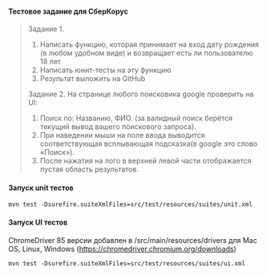 #### Тестовое задание для СберКорус

> Задание 1.
> 1) Написать функцию, которая принимает на вход дату рождения (в любом удобном виде) и возвращает есть ли пользователю 18 лет
> 2) Написать юнит-тесты на эту функцию
> 3) Результат выложить на GitHub
> 
> Задание 2.
> На странице любого поисковика google проверить на UI:
> 1) Поиск по: Названию, ФИО. (за валидный поиск берётся текущий вывод вашего поискового запроса).
> 2) При наведении мыши на поле ввода выводится соответствующая всплывающая подсказка(в google это слово «Поиск»).
> 3) После нажатия на лого в верхней левой части отображается пустая область результатов.


#### Запуск unit тестов
```
mvn test -Dsurefire.suiteXmlFiles=src/test/resources/suites/unit.xml
```

#### Запуск UI тестов
ChromeDriver 85 версии добавлен в /src/main/resources/drivers для Mac OS, Linux, Windows (https://chromedriver.chromium.org/downloads)
```
mvn test -Dsurefire.suiteXmlFiles=src/test/resources/suites/ui.xml
```
